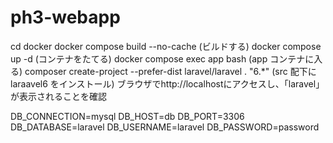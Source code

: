 # ph3-webapp
cd docker
docker compose build --no-cache (ビルドする)
docker compose up -d (コンテナをたてる)
docker compose exec app bash (app コンテナに入る)
composer create-project --prefer-dist laravel/laravel . "6.*" (src 配下に laraavel6 をインストール)
ブラウザでhttp://localhostにアクセスし、「laravel」が表示されることを確認

DB_CONNECTION=mysql
DB_HOST=db
DB_PORT=3306
DB_DATABASE=laravel
DB_USERNAME=laravel
DB_PASSWORD=password
